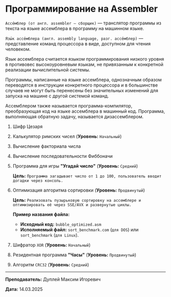 # Программирование на Assembler

`Ассе́мблер (от англ. assembler — сборщик)` — транслятор программы из текста на языке ассемблера в программу на машинном языке.

`Язы́к ассе́мблера (англ. assembly language, разг. ассе́мблер)` — представление команд процессора в виде, доступном для чтения человеком.

Язык ассемблера считается языком программирования низкого уровня в противовес высокоуровневым языкам, не привязанным к конкретной реализации вычислительной системы.

Программы, написанные на языке ассемблера, однозначным образом переводятся в инструкции конкретного процессора и в большинстве случаев не могут быть перенесены без значительных изменений для запуска на машине с другой системой команд.

Ассемблером также называется программа-компилятор, преобразующая код на языке ассемблера в машинный код. Программа, выполняющая обратную задачу, называется дизассемблером.

1. Шифр Цезаря
2. Калькулятор римских чисел (**Уровень:** `Начальный`)
3. Вычисление факториала числа
4. Вычисление последовательности Фиббоначи
5. Программа для игры **"Угадай число"** (**Уровень:** `Средний`)

   **Цель:** `Программа загадывает число от 1 до 100, пользователь вводит догадки через консоль.`

6. Оптимизация алгоритма сортировки (**Уровень:** `Продвинутый`)

    **Цель:** `Реализовать пузырьковую сортировку на ассемблере и оптимизировать её через SSE/AVX и развернутые циклы.`

    **Пример названия файла:**
    - **Исходный код:** `bubble_optimized.asm`
    - **Исполняемый файл:** `sort_benchmark.com` (`для DOS`) или `sort_benchmark` (`для Linux`).

7. Шифратор `XOR` (**Уровень:** `Начальный`)
8. Резидентная программа **"Часы"** (**Уровень:** `Продвинутый`)
9. Алгоритм `CRC32` (**Уровень:** `Средний`)

---

**Преподаватель:** Дуплей Максим Игоревич

**Дата:** 14.03.2025
